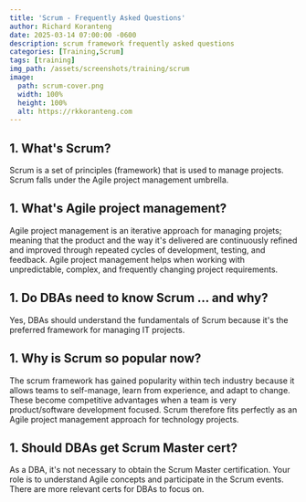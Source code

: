 ```yaml
---
title: 'Scrum - Frequently Asked Questions'
author: Richard Koranteng
date: 2025-03-14 07:00:00 -0600
description: scrum framework frequently asked questions
categories: [Training,Scrum]
tags: [training]
img_path: /assets/screenshots/training/scrum
image:
  path: scrum-cover.png
  width: 100%
  height: 100%
  alt: https://rkkoranteng.com
---
```


## 1. What's Scrum?
Scrum is a set of principles (framework) that is used to manage projects. Scrum falls under the Agile project management umbrella.

## 1. What's Agile project management?
Agile project management is an iterative approach for managing projets; meaning that the product and the way it's delivered are continuously refined and improved through repeated cycles of development, testing, and feedback. Agile project management helps when working with unpredictable, complex, and frequently changing project requirements.

## 1. Do DBAs need to know Scrum ... and why?
Yes, DBAs should understand the fundamentals of Scrum because it's the preferred framework for managing IT projects.

## 1. Why is Scrum so popular now?
The scrum framework has gained popularity within tech industry because it allows teams to self-manage, learn from experience, and adapt to change. These become competitive advantages when a team is very product/software development focused. Scrum therefore fits perfectly as an Agile project management approach for technology projects.

## 1. Should DBAs get Scrum Master cert?
As a DBA, it's not necessary to obtain the Scrum Master certification. Your role is to understand Agile concepts and participate in the Scrum events. There are more relevant certs for DBAs to focus on.
